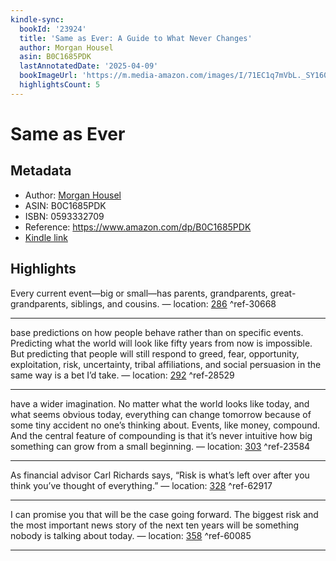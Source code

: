 ```yaml
---
kindle-sync:
  bookId: '23924'
  title: 'Same as Ever: A Guide to What Never Changes'
  author: Morgan Housel
  asin: B0C1685PDK
  lastAnnotatedDate: '2025-04-09'
  bookImageUrl: 'https://m.media-amazon.com/images/I/71EC1q7mVbL._SY160.jpg'
  highlightsCount: 5
---
```

# Same as Ever
## Metadata
* Author: [Morgan Housel](https://www.amazon.comundefined)
* ASIN: B0C1685PDK
* ISBN: 0593332709
* Reference: https://www.amazon.com/dp/B0C1685PDK
* [Kindle link](kindle://book?action=open&asin=B0C1685PDK)

## Highlights
Every current event—big or small—has parents, grandparents, great-grandparents, siblings, and cousins. — location: [286](kindle://book?action=open&asin=B0C1685PDK&location=286) ^ref-30668

---
base predictions on how people behave rather than on specific events. Predicting what the world will look like fifty years from now is impossible. But predicting that people will still respond to greed, fear, opportunity, exploitation, risk, uncertainty, tribal affiliations, and social persuasion in the same way is a bet I’d take. — location: [292](kindle://book?action=open&asin=B0C1685PDK&location=292) ^ref-28529

---
have a wider imagination. No matter what the world looks like today, and what seems obvious today, everything can change tomorrow because of some tiny accident no one’s thinking about. Events, like money, compound. And the central feature of compounding is that it’s never intuitive how big something can grow from a small beginning. — location: [303](kindle://book?action=open&asin=B0C1685PDK&location=303) ^ref-23584

---
As financial advisor Carl Richards says, “Risk is what’s left over after you think you’ve thought of everything.” — location: [328](kindle://book?action=open&asin=B0C1685PDK&location=328) ^ref-62917

---
I can promise you that will be the case going forward. The biggest risk and the most important news story of the next ten years will be something nobody is talking about today. — location: [358](kindle://book?action=open&asin=B0C1685PDK&location=358) ^ref-60085

---
